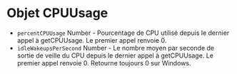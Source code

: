 # Objet CPUUsage

* `percentCPUUsage` Number - Pourcentage de CPU utilisé depuis le dernier appel à getCPUUsage. Le premier appel renvoie 0.
* `idleWakeupsPerSecond` Number - Le nombre moyen par seconde de sortie de veille du CPU depuis le dernier appel à getCPUUsage. Le premier appel renvoie 0. Retourne toujours 0 sur Windows.